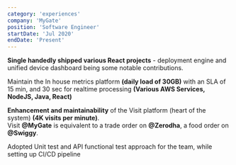 ```yaml
---
category: 'experiences'
company: 'MyGate'
position: 'Software Engineer'
startDate: 'Jul 2020'
endDate: 'Present'
---
```


<b>Single handedly shipped various React projects</b> - deployment engine and unified device dashboard being some notable contributions.

Maintain the In house metrics platform <b>(daily load of 30GB)</b> with an SLA of 15 min, and 30 sec for realtime processing <b>(Various AWS Services, NodeJS, Java, React)</b>

<b>Enhancement and maintainability</b> of the Visit platform (heart of the system) <b>(4K visits per minute)</b>. <br>Visit <b>@MyGate</b> is equivalent to a trade order on <b>@Zerodha</b>, a food order on <b>@Swiggy</b>.

Adopted Unit test and API functional test approach for the team, while setting up CI/CD pipeline
